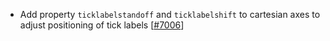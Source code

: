  - Add property `ticklabelstandoff` and `ticklabelshift` to cartesian axes to adjust positioning of tick labels [[#7006](https://github.com/plotly/plotly.js/pull/7006)]
